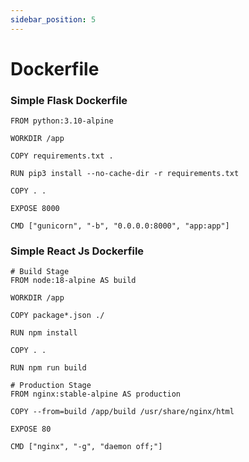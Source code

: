 ```yaml
---
sidebar_position: 5
---
```


# Dockerfile

### Simple Flask Dockerfile

```docker title='Dockerfile'
FROM python:3.10-alpine

WORKDIR /app

COPY requirements.txt .

RUN pip3 install --no-cache-dir -r requirements.txt

COPY . .

EXPOSE 8000

CMD ["gunicorn", "-b", "0.0.0.0:8000", "app:app"]
```

### Simple React Js Dockerfile
```docker title='Dockerfile'
# Build Stage
FROM node:18-alpine AS build

WORKDIR /app

COPY package*.json ./

RUN npm install

COPY . .

RUN npm run build
 
# Production Stage
FROM nginx:stable-alpine AS production

COPY --from=build /app/build /usr/share/nginx/html

EXPOSE 80

CMD ["nginx", "-g", "daemon off;"]
```